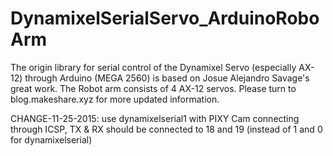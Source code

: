 # DynamixelSerialServo_ArduinoRoboArm
The origin library for serial control of the Dynamixel Servo (especially AX-12) through Arduino (MEGA 2560) is based on Josue Alejandro Savage's great work.
The Robot arm consists of 4 AX-12 servos. Please turn to blog.makeshare.xyz for more updated information.

CHANGE-11-25-2015:
  use dynamixelserial1 with PIXY Cam connecting through ICSP, TX & RX should be connected to 18 and 19 (instead of 1 and 0 for dynamixelserial)
